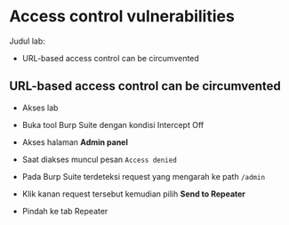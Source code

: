 # Access control vulnerabilities
Judul lab:
- URL-based access control can be circumvented


## URL-based access control can be circumvented
- Akses lab


- Buka tool Burp Suite dengan kondisi Intercept Off

- Akses halaman **Admin panel**

- Saat diakses muncul pesan `Access denied`

- Pada Burp Suite terdeteksi request yang mengarah ke path `/admin`

- Klik kanan request tersebut kemudian pilih **Send to Repeater**

- Pindah ke tab Repeater